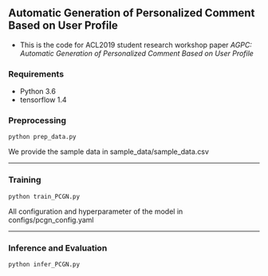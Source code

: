 ## Automatic Generation of Personalized Comment Based on User Profile
- This is the code for ACL2019 student research workshop paper *AGPC: Automatic Generation of Personalized Comment Based on User Profile* 

### Requirements
* Python 3.6
* tensorflow 1.4

### Preprocessing
```
python prep_data.py 
```
We provide the sample data in sample_data/sample_data.csv

***************************************************************

### Training
```
python train_PCGN.py
```
All configuration and hyperparameter of the model in configs/pcgn_config.yaml
****************************************************************

### Inference and Evaluation
```
python infer_PCGN.py
```
